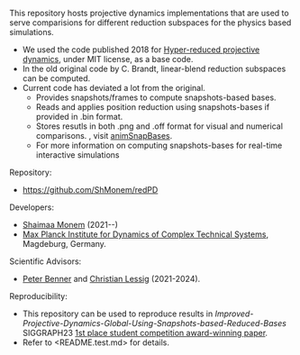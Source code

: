 This repository hosts projective dynamics implementations that are used to serve comparisions for different reduction subspaces for the physics based simulations.

- We used the code published 2018 for [Hyper-reduced projective dynamics](https://replicability.graphics/papers/10.1145-3197517.3201387/index.html), under MIT license, as a base code.
- In the old original code by C. Brandt, linear-blend reduction subspaces can be computed.
- Current code has deviated a lot from the original.
  - Provides snapshots/frames to compute snapshots-based bases.
  - Reads and applies position reduction using snapshots-bases if provided in .bin format.
  - Stores resutls in both .png and .off format for visual and numerical comparisons. , visit [animSnapBases](https://github.com/ShMonem/animSnapBases).
  - For more information on computing snapshots-bases for real-time interactive simulations

Repository:
- https://github.com/ShMonem/redPD

Developers:
- [Shaimaa Monem](https://orcid.org/0009-0008-4038-3452) (2021--)
- [Max Planck Institute for Dynamics of Complex Technical Systems](https://www.mpi-magdeburg.mpg.de/2316/en), Magdeburg, Germany.

Scientific Advisors:
- [Peter Benner](https://orcid.org/0000-0003-3362-4103) and [Christian Lessig](https://orcid.org/0000-0002-2740-6815) (2021-2024).

Reproducibility:
- This repository can be used to reproduce results in *Improved-Projective-Dynamics-Global-Using-Snapshots-based-Reduced-Bases* SIGGRAPH23 [1st place student competition award-winning paper](https://dl.acm.org/doi/10.1145/3588028.3603665).
- Refer to <README.test.md> for details.